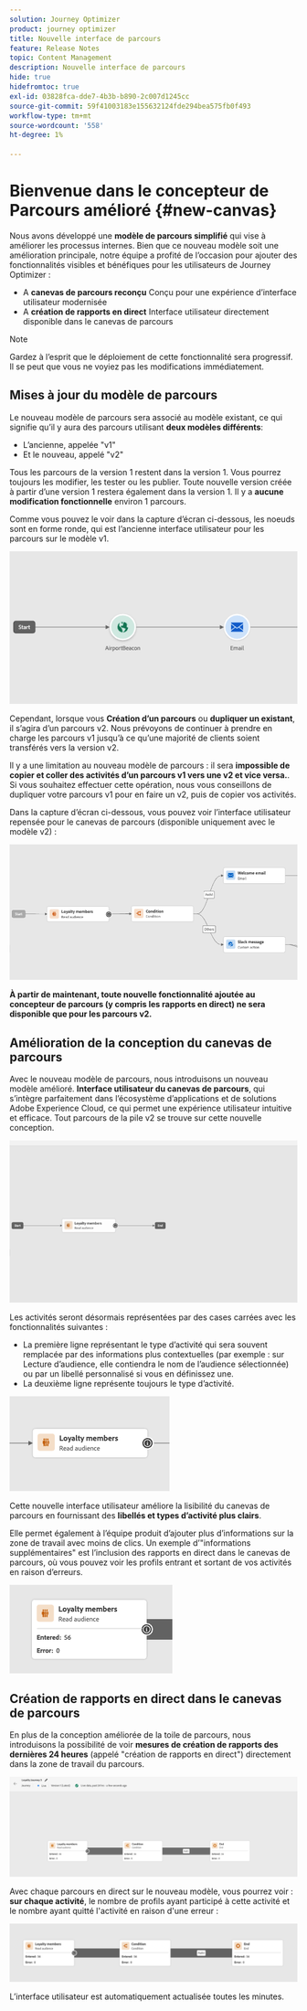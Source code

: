 ```yaml
---
solution: Journey Optimizer
product: journey optimizer
title: Nouvelle interface de parcours
feature: Release Notes
topic: Content Management
description: Nouvelle interface de parcours
hide: true
hidefromtoc: true
exl-id: 03828fca-dde7-4b3b-b890-2c007d1245cc
source-git-commit: 59f41003183e155632124fde294bea575fb0f493
workflow-type: tm+mt
source-wordcount: '558'
ht-degree: 1%

---
```


# Bienvenue dans le concepteur de Parcours amélioré {#new-canvas}

Nous avons développé une **modèle de parcours simplifié** qui vise à améliorer les processus internes. Bien que ce nouveau modèle soit une amélioration principale, notre équipe a profité de l’occasion pour ajouter des fonctionnalités visibles et bénéfiques pour les utilisateurs de Journey Optimizer :

* A **canevas de parcours reconçu** Conçu pour une expérience d’interface utilisateur modernisée
* A **création de rapports en direct** Interface utilisateur directement disponible dans le canevas de parcours

>[!NOTE]
>
>Gardez à l’esprit que le déploiement de cette fonctionnalité sera progressif. Il se peut que vous ne voyiez pas les modifications immédiatement.

## Mises à jour du modèle de parcours

Le nouveau modèle de parcours sera associé au modèle existant, ce qui signifie qu’il y aura des parcours utilisant **deux modèles différents**:

* L’ancienne, appelée &quot;v1&quot;
* Et le nouveau, appelé &quot;v2&quot;

Tous les parcours de la version 1 restent dans la version 1. Vous pourrez toujours les modifier, les tester ou les publier. Toute nouvelle version créée à partir d’une version 1 restera également dans la version 1. Il y a **aucune modification fonctionnelle** environ 1 parcours.

Comme vous pouvez le voir dans la capture d’écran ci-dessous, les noeuds sont en forme ronde, qui est l’ancienne interface utilisateur pour les parcours sur le modèle v1.

![](assets/new-canvas.png)

Cependant, lorsque vous **Création d’un parcours** ou **dupliquer un existant**, il s’agira d’un parcours v2.  Nous prévoyons de continuer à prendre en charge les parcours v1 jusqu’à ce qu’une majorité de clients soient transférés vers la version v2.

Il y a une limitation au nouveau modèle de parcours : il sera **impossible de copier et coller des activités d’un parcours v1 vers une v2 et vice versa.**. Si vous souhaitez effectuer cette opération, nous vous conseillons de dupliquer votre parcours v1 pour en faire un v2, puis de copier vos activités.

Dans la capture d’écran ci-dessous, vous pouvez voir l’interface utilisateur repensée pour le canevas de parcours (disponible uniquement avec le modèle v2) :

![](assets/new-canvas2.png)

**À partir de maintenant, toute nouvelle fonctionnalité ajoutée au concepteur de parcours (y compris les rapports en direct) ne sera disponible que pour les parcours v2.**

## Amélioration de la conception du canevas de parcours

Avec le nouveau modèle de parcours, nous introduisons un nouveau modèle amélioré. **Interface utilisateur du canevas de parcours**, qui s’intègre parfaitement dans l’écosystème d’applications et de solutions Adobe Experience Cloud, ce qui permet une expérience utilisateur intuitive et efficace. Tout parcours de la pile v2 se trouve sur cette nouvelle conception.

![](assets/new-canvas3.gif)

Les activités seront désormais représentées par des cases carrées avec les fonctionnalités suivantes :

* La première ligne représentant le type d’activité qui sera souvent remplacée par des informations plus contextuelles (par exemple : sur Lecture d’audience, elle contiendra le nom de l’audience sélectionnée) ou par un libellé personnalisé si vous en définissez une.
* La deuxième ligne représente toujours le type d’activité.

![](assets/new-canvas4.png)

Cette nouvelle interface utilisateur améliore la lisibilité du canevas de parcours en fournissant des **libellés et types d’activité plus clairs**.

Elle permet également à l’équipe produit d’ajouter plus d’informations sur la zone de travail avec moins de clics. Un exemple d’&quot;informations supplémentaires&quot; est l’inclusion des rapports en direct dans le canevas de parcours, où vous pouvez voir les profils entrant et sortant de vos activités en raison d’erreurs.

![](assets/new-canvas5.png)


## Création de rapports en direct dans le canevas de parcours

En plus de la conception améliorée de la toile de parcours, nous introduisons la possibilité de voir **mesures de création de rapports des dernières 24 heures** (appelé &quot;création de rapports en direct&quot;) directement dans la zone de travail du parcours.

![](assets/new-canvas6bis.png)

Avec chaque parcours en direct sur le nouveau modèle, vous pourrez voir : **sur chaque activité**, le nombre de profils ayant participé à cette activité et le nombre ayant quitté l&#39;activité en raison d&#39;une erreur :

![](assets/new-canvas8.png)

<!--`
With every live journey on the new model, you will be able to see two types of "last 24 hours" reporting information:

* On a **new insert**, you will see:
    * The number of profiles that have been exported for audience-triggered journeys. You will see the number of profiles available in the last export job alongside the time when that export has been made.
    * The number of profiles who exited the journey
    * The percentage of errors
    ![](assets/new-canvas7.png)
* **On each activity**, you will see the number of profiles who entered that activity and the number who exited because of an error:
    ![](assets/new-canvas8.png)
-->

L’interface utilisateur est automatiquement actualisée toutes les minutes.

<!--
Please note that you may see differences between the number of exported profiles and the number of profiles flowing through the journey. The exported profiles count only provides information about the last export job being made while the number of profiles entering an activity only contains profiles who did it in the last 24 hours. This can especially be visible on recurring daily journeys as there could be a data overlap between two days.
-->
